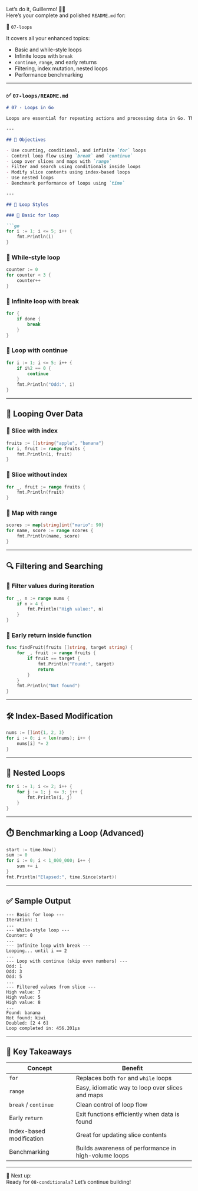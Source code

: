 Let’s do it, Guillermo! 🔁📘  
Here’s your complete and polished `README.md` for:

📁 `07-loops`

It covers all your enhanced topics:
- Basic and while-style loops
- Infinite loops with `break`
- `continue`, `range`, and early returns
- Filtering, index mutation, nested loops
- Performance benchmarking

---

### ✅ `07-loops/README.md`

```markdown
# 07 - Loops in Go

Loops are essential for repeating actions and processing data in Go. This lesson explores all key loop patterns using the `for` keyword, which is the **only looping construct in Go** — but powerful enough to cover `for`, `while`, and even `do-while` styles from other languages.

---

## 🎯 Objectives

- Use counting, conditional, and infinite `for` loops
- Control loop flow using `break` and `continue`
- Loop over slices and maps with `range`
- Filter and search using conditionals inside loops
- Modify slice contents using index-based loops
- Use nested loops
- Benchmark performance of loops using `time`

---

## 🔁 Loop Styles

### 🔹 Basic for loop

```go
for i := 1; i <= 5; i++ {
    fmt.Println(i)
}
```

### 🔹 While-style loop

```go
counter := 0
for counter < 3 {
    counter++
}
```

### 🔹 Infinite loop with break

```go
for {
    if done {
        break
    }
}
```

### 🔹 Loop with continue

```go
for i := 1; i <= 5; i++ {
    if i%2 == 0 {
        continue
    }
    fmt.Println("Odd:", i)
}
```

---

## 🔂 Looping Over Data

### 🔸 Slice with index

```go
fruits := []string{"apple", "banana"}
for i, fruit := range fruits {
    fmt.Println(i, fruit)
}
```

### 🔸 Slice without index

```go
for _, fruit := range fruits {
    fmt.Println(fruit)
}
```

### 🔸 Map with range

```go
scores := map[string]int{"mario": 90}
for name, score := range scores {
    fmt.Println(name, score)
}
```

---

## 🔍 Filtering and Searching

### 🔸 Filter values during iteration

```go
for _, n := range nums {
    if n > 4 {
        fmt.Println("High value:", n)
    }
}
```

### 🔸 Early return inside function

```go
func findFruit(fruits []string, target string) {
    for _, fruit := range fruits {
        if fruit == target {
            fmt.Println("Found:", target)
            return
        }
    }
    fmt.Println("Not found")
}
```

---

## 🛠️ Index-Based Modification

```go
nums := []int{1, 2, 3}
for i := 0; i < len(nums); i++ {
    nums[i] *= 2
}
```

---

## 🧱 Nested Loops

```go
for i := 1; i <= 2; i++ {
    for j := 1; j <= 3; j++ {
        fmt.Println(i, j)
    }
}
```

---

## ⏱️ Benchmarking a Loop (Advanced)

```go
start := time.Now()
sum := 0
for i := 0; i < 1_000_000; i++ {
    sum += i
}
fmt.Println("Elapsed:", time.Since(start))
```

---

## ✅ Sample Output

```
--- Basic for loop ---
Iteration: 1
...
--- While-style loop ---
Counter: 0
...
--- Infinite loop with break ---
Looping... until i == 2
...
--- Loop with continue (skip even numbers) ---
Odd: 1
Odd: 3
Odd: 5
...
--- Filtered values from slice ---
High value: 7
High value: 5
High value: 8
...
Found: banana
Not found: kiwi
Doubled: [2 4 6]
Loop completed in: 456.201µs
```

---

## 🧠 Key Takeaways

| Concept | Benefit |
|--------|---------|
| `for` | Replaces both `for` and `while` loops |
| `range` | Easy, idiomatic way to loop over slices and maps |
| `break` / `continue` | Clean control of loop flow |
| Early `return` | Exit functions efficiently when data is found |
| Index-based modification | Great for updating slice contents |
| Benchmarking | Builds awareness of performance in high-volume loops |

---

🔁 Next up:  
Ready for `08-conditionals`? Let’s continue building!
```